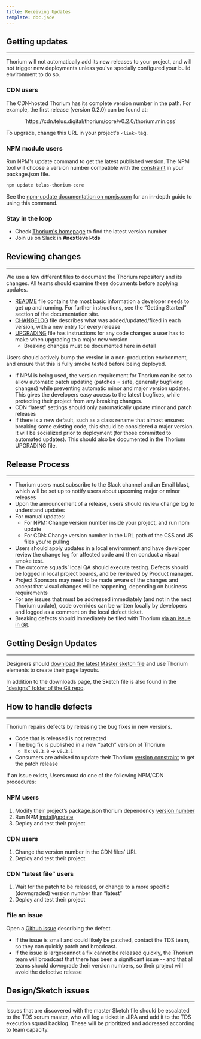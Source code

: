 ```yaml
---
title: Receiving Updates
template: doc.jade
---
```


## Getting updates

---

Thorium will not automatically add its new releases to your project, and will not trigger new deployments unless you've specially configured your build environment to do so.

### CDN users

The CDN-hosted Thorium has its complete version number in the path. For example, the first release (version 0.2.0) can be found at:

<p style="text-align: center;">
`https://cdn.telus.digital/thorium/core/v0.2.0/thorium.min.css`
</p>

To upgrade, change this URL in your project's `<link>` tag.

### NPM module users

Run NPM's update command to get the latest published version. The NPM tool will choose a version number compatible with the [constraint](#versioning) in your package.json file.

```bash
npm update telus-thorium-core
```

See the [npm-update documentation on npmjs.com](https://docs.npmjs.com/cli/update) for an in-depth guide to using this command.

### Stay in the loop

* Check [Thorium's homepage](/) to find the latest version number
* Join us on Slack in **#nextlevel-tds**

[comment]: # (If only two lines separate this this headline and the preceeding list, the h2 will end up inside the last li tag)

## Reviewing changes

---

We use a few different files to document the Thorium repository and its changes. All teams should examine these documents before applying updates.

* [README](https://github.com/telusdigital/telus-thorium-core/blob/master/README.md) file contains the most basic information a developer needs to get up and running. For further instructions, see the “Getting Started” section of the documentation site.
* [CHANGELOG](https://github.com/telusdigital/telus-thorium-core/blob/master/CHANGELOG.md) file describes what was added/updated/fixed in each version, with a new entry for every release
* [UPGRADING](https://github.com/telusdigital/telus-thorium-core/blob/master/UPGRADING.md) file has instructions for any code changes a user has to make when upgrading to a major new version
    * Breaking changes must be documented here in detail

Users should actively bump the version in a non-production environment, and ensure that this is fully smoke tested before being deployed.

* If NPM is being used, the version requirement for Thorium can be set to allow automatic patch updating (patches = safe, generally bugfixing changes) while preventing automatic minor and major version updates. This gives the developers easy access to the latest bugfixes, while protecting their project from any breaking changes.
* CDN “latest” settings should only automatically update minor and patch releases
* If there is a new default, such as a class rename that almost ensures breaking some existing code, this should be considered a major version. It will be socialized prior to deployment (for those committed to automated updates). This should also be documented in the Thorium UPGRADING file.

## Release Process

---

* Thorium users must subscribe to the Slack channel and an Email blast, which will be set up to notify users about upcoming major or minor releases
* Upon the announcement of a release, users should review change log to understand updates
* For manual updates:
    * For NPM: Change version number inside your project, and run npm update
    * For CDN: Change version number in the URL path of the CSS and JS files you're pulling
* Users should apply updates in a local environment and have developer review the change log for affected code and then conduct a visual smoke test.
* The outcome squads’ local QA should execute testing. Defects should be logged in local project boards, and be reviewed by Product manager.
* Project Sponsors may need to be made aware of the changes and accept that visual changes will be happening, depending on business requirements
* For any issues that must be addressed immediately (and not in the next Thorium update), code overrides can be written locally by developers and logged as a comment on the local defect ticket.
* Breaking defects should immediately be filed with Thorium [via an issue in Git](https://github.com/telusdigital/telus-thorium-core/issues).

## Getting Design Updates

---

Designers should [download the latest Master sketch file](/2-Use-Thorium/5-downloads.html) and use Thorium elements to create their page layouts.

In addition to the downloads page, the Sketch file is also found in the ["designs" folder of the Git repo](https://github.com/telusdigital/telus-thorium-core/tree/master/designs).

## How to handle defects

---

Thorium repairs defects by releasing the bug fixes in new versions.

* Code that is released is not retracted
* The bug fix is published in a new “patch” version of Thorium
    * Ex: `v0.3.0` &rarr; `v0.3.1`
* Consumers are advised to update their Thorium [version constraint](https://github.com/npm/node-semver#ranges) to get the patch release

If an issue exists, Users must do one of the following NPM/CDN procedures:

### NPM users

1. Modify their project’s package.json thorium dependency [version number](https://github.com/npm/node-semver#ranges)
2. Run NPM [install](https://docs.npmjs.com/cli/install)/[update](https://docs.npmjs.com/cli/update)
3. Deploy and test their project

### CDN users

1. Change the version number in the CDN files’ URL
2. Deploy and test their project

### CDN “latest file” users

1. Wait for the patch to be released, or change to a more specific (downgraded) version number than “latest”
2. Deploy and test their project

### File an issue

Open a [Github issue](https://github.com/telusdigital/telus-thorium-core/issues) describing the defect.

* If the issue is small and could likely be patched, contact the TDS team, so they can quickly patch and broadcast.
* If the issue is large/cannot a fix cannot be released quickly, the Thorium team will broadcast that there has been a significant issue -- and that all teams should downgrade their version numbers, so their project will avoid the defective release

## Design/Sketch issues

---

Issues that are discovered with the master Sketch file should be escalated to the TDS scrum master, who will log a ticket in JIRA and add it to the TDS execution squad backlog. These will be prioritized and addressed according to team capacity.